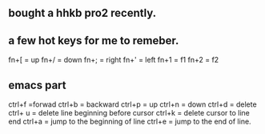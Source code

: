 ## bought a hhkb pro2 recently.

a few hot keys for me to remeber.
---------

fn+[ = up
fn+/ = down
fn+; = right
fn+' = left
fn+1 = f1
fn+2 = f2


emacs part
---------
ctrl+f =forwad
ctrl+b = backward
ctrl+p = up
ctrl+n = down
ctrl+d = delete 
ctrl+ u = delete line beginning before cursor
ctrl+k = delete cursor to line end
ctrl+a = jump to the beginning of line
ctrl+e = jump to the end of line.


